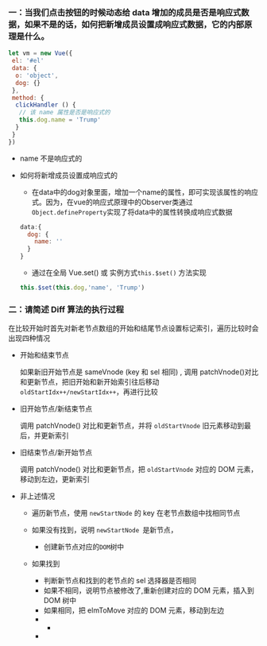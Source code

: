 ### 一：当我们点击按钮的时候动态给 data 增加的成员是否是响应式数据，如果不是的话，如何把新增成员设置成响应式数据，它的内部原理是什么。

```js
let vm = new Vue({
 el: '#el'
 data: {
  o: 'object',
  dog: {}
 },
 method: {
  clickHandler () {
   // 该 name 属性是否是响应式的
   this.dog.name = 'Trump'
  }
 }
})
```

+ name 不是响应式的

+ 如何将新增成员设置成响应式的

  + 在data中的dog对象里面，增加一个name的属性，即可实现该属性的响应式。因为，在vue的响应式原理中的Observer类通过`Object.defineProperty`实现了将data中的属性转换成响应式数据

  ```js
  data:{
    dog: {
      name: ''
    }
  }
  ```

  + 通过在全局 Vue.set() 或 实例方式`this.$set()` 方法实现
  
  ```js
  this.$set(this.dog,'name', 'Trump')
  ```
  
  

### 二：请简述 Diff 算法的执行过程

​	在比较开始时首先对新老节点数组的开始和结尾节点设置标记索引，遍历比较时会出现四种情况

+ 开始和结束节点

  如果新旧开始节点是 sameVnode (key 和 sel 相同)  ,  调用 patchVnode()对比和更新节点，把旧开始和新开始索引往后移动`oldStartIdx++/newStartIdx++`，再进行比较

+ 旧开始节点/新结束节点

  调用 patchVnode() 对比和更新节点，并将 `oldStartVnode` 旧元素移动到最后，并更新索引

+ 旧结束节点/新开始节点

  调用 patchVnode() 对比和更新节点，把 `oldStartVnode` 对应的 DOM 元素，移动到左边，更新索引

+ 非上述情况

  + 遍历新节点，使用 `newStartNode` 的 key 在老节点数组中找相同节点

  + 如果没有找到，说明 `newStartNode `是新节点，

    + 创建新节点对应的`DOM`树中

  + 如果找到

    + 判断新节点和找到的老节点的 sel 选择器是否相同
    + 如果不相同，说明节点被修改了,重新创建对应的 DOM 元素，插入到 DOM 树中
    + 如果相同，把 elmToMove 对应的 DOM 元素，移动到左边

    - - 

    - 